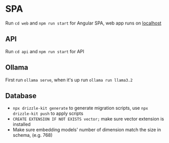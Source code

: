 # SPA
Run `cd web` and `npm run start` for Angular SPA, web app runs on [localhost](http://localhost:4200)

## API
Run `cd api` and `npm run start` for API

## Ollama
First run `ollama serve`, when it's up run `ollama run llama3.2`

## Database
* `npx drizzle-kit generate` to generate migration scripts, use `npx drizzle-kit push` to apply scripts
* `CREATE EXTENSION IF NOT EXISTS vector;` make sure vector extension is installed
* Make sure embedding models' number of dimension match the size in schema, (e.g. 768)
